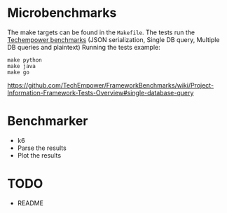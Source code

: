 # Microbenchmarks

The make targets can be found in the `Makefile`.
The tests run the [Techempower benchmarks](https://www.techempower.com/benchmarks/#hw=ph&test=json&section=data-r22) (JSON serialization, Single DB query, Multiple DB queries and plaintext)
Running the tests example:
```shell
make python
make java
make go
```

https://github.com/TechEmpower/FrameworkBenchmarks/wiki/Project-Information-Framework-Tests-Overview#single-database-query


# Benchmarker
* k6
* Parse the results
* Plot the results

# TODO

* README
